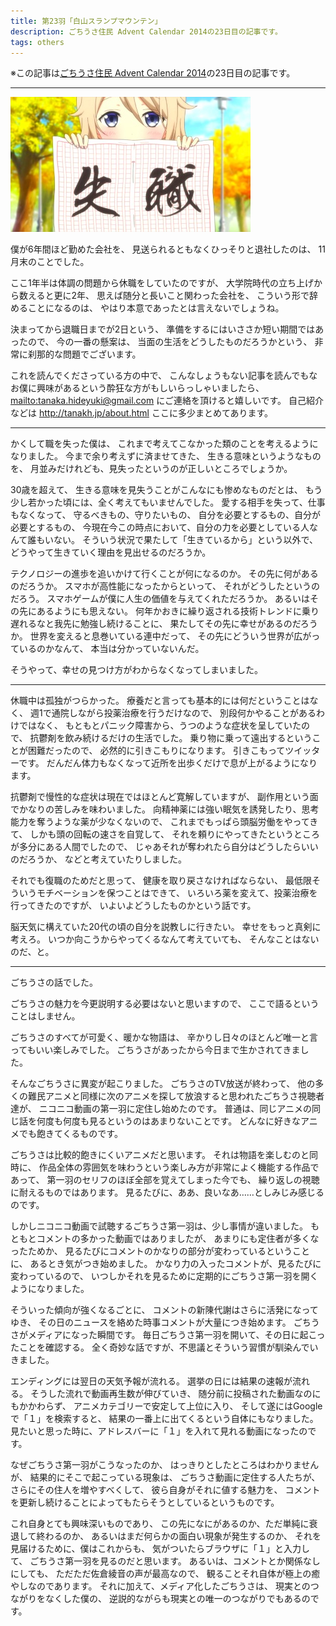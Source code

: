 ```yaml
---
title: 第23羽「白山スランプマウンテン」
description: ごちうさ住民 Advent Calendar 2014の23日目の記事です。
tags: others
---
```


※この記事は[ごちうさ住民 Advent Calendar 2014](http://www.adventar.org/calendars/439)の23日目の記事です。

---

![](/img/posts/shisshoku.jpg)

僕が6年間ほど勤めた会社を、
見送られるともなくひっそりと退社したのは、
11月末のことでした。

ここ1年半は体調の問題から休職をしていたのですが、
大学院時代の立ち上げから数えると更に2年、
思えば随分と長いこと関わった会社を、
こういう形で辞めることになるのは、
やはり本意であったとは言えないでしょうね。

決まってから退職日までが2日という、
準備をするにはいささか短い期間ではあったので、
今の一番の懸案は、
当面の生活をどうしたものだろうかという、
非常に刹那的な問題でございます。

これを読んでくださっている方の中で、
こんなしょうもない記事を読んでもなお僕に興味があるという酔狂な方がもしいらっしゃいましたら、
<mailto:tanaka.hideyuki@gmail.com> にご連絡を頂けると嬉しいです。
自己紹介などは <http://tanakh.jp/about.html> ここに多少まとめてあります。

---

かくして職を失った僕は、
これまで考えてこなかった類のことを考えるようになりました。
今まで余り考えずに済ませてきた、
生きる意味というようなものを、
月並みだけれども、見失ったというのが正しいところでしょうか。

30歳を超えて、
生きる意味を見失うことがこんなにも惨めなものだとは、
もう少し若かった頃には、全く考えてもいませんでした。
愛する相手を失って、仕事もなくなって、
守るべきもの、守りたいもの、
自分を必要とするもの、自分が必要とするもの、
今現在今この時点において、自分の力を必要としている人なんて誰もいない。
そういう状況で果たして「生きているから」という以外で、
どうやって生きていく理由を見出せるのだろうか。

テクノロジーの進歩を追いかけて行くことが何になるのか。
その先に何があるのだろうか。
スマホが高性能になったからといって、
それがどうしたというのだろう。
スマホゲームが僕に人生の価値を与えてくれただろうか。
あるいはその先にあるようにも思えない。
何年かおきに繰り返される技術トレンドに乗り遅れるなと我先に勉強し続けることに、
果たしてその先に幸せがあるのだろうか。
世界を変えると息巻いている連中だって、
その先にどういう世界が広がっているのかなんて、
本当は分かっていないんだ。

そうやって、幸せの見つけ方がわからなくなってしまいました。

---

休職中は孤独がつらかった。
療養だと言っても基本的には何だということはなく、
週1で通院しながら投薬治療を行うだけなので、
別段何かやることがあるわけではなく、
もともとパニック障害から、うつのような症状を呈していたので、
抗鬱剤を飲み続けるだけの生活でした。
乗り物に乗って遠出するということが困難だったので、
必然的に引きこもりになります。
引きこもってツイッターです。
だんだん体力もなくなって近所を出歩くだけで息が上がるようになります。

抗鬱剤で慢性的な症状は現在ではほとんど寛解していますが、
副作用という面でかなりの苦しみを味わいました。
向精神薬には強い眠気を誘発したり、思考能力を奪うような薬が少なくないので、
これまでもっぱら頭脳労働をやってきて、
しかも頭の回転の速さを自覚して、
それを頼りにやってきたというところが多分にある人間でしたので、
じゃあそれが奪われたら自分はどうしたらいいのだろうか、
などと考えていたりしました。

それでも復職のためだと思って、
健康を取り戻さなければならない、
最低限そういうモチベーションを保つことはできて、
いろいろ薬を変えて、投薬治療を行ってきたのですが、
いよいよどうしたものかという話です。

脳天気に構えていた20代の頃の自分を説教しに行きたい。
幸せをもっと真剣に考えろ。
いつか向こうからやってくるなんて考えていても、
そんなことはないのだ、と。

---

ごちうさの話でした。

ごちうさの魅力を今更説明する必要はないと思いますので、
ここで語るということはしません。

ごちうさのすべてが可愛く、暖かな物語は、
辛かりし日々のほとんど唯一と言ってもいい楽しみでした。
ごちうさがあったから今日まで生かされてきました。

そんなごちうさに異変が起こりました。
ごちうさのTV放送が終わって、
他の多くの難民アニメと同様に次のアニメを探して放浪すると思われたごちうさ視聴者達が、
ニコニコ動画の第一羽に定住し始めたのです。
普通は、同じアニメの同じ話を何度も何度も見るというのはあまりないことです。
どんなに好きなアニメでも飽きてくるものです。

ごちうさは比較的飽きにくいアニメだと思います。
それは物語を楽しむのと同時に、
作品全体の雰囲気を味わうという楽しみ方が非常によく機能する作品であって、
第一羽のセリフのほぼ全部を覚えてしまった今でも、
繰り返しの視聴に耐えるものではあります。
見るたびに、ああ、良いなあ……としみじみ感じるのです。

しかしニコニコ動画で試聴するごちうさ第一羽は、少し事情が違いました。
もともとコメントの多かった動画ではありましたが、
あまりにも定住者が多くなったためか、
見るたびにコメントのかなりの部分が変わっているということに、
あるとき気がつき始めました。
かなり力の入ったコメントが、見るたびに変わっているので、
いつしかそれを見るために定期的にごちうさ第一羽を開くようになりました。

そういった傾向が強くなるごとに、
コメントの新陳代謝はさらに活発になってゆき、
その日のニュースを絡めた時事コメントが大量につき始めます。
ごちうさがメディアになった瞬間です。
毎日ごちうさ第一羽を開いて、その日に起こったことを確認する。
全く奇妙な話ですが、不思議とそういう習慣が馴染んでいきました。

エンディングには翌日の天気予報が流れる。
選挙の日には結果の速報が流れる。
そうした流れで動画再生数が伸びていき、
随分前に投稿された動画なのにもかかわらず、
アニメカテゴリーで安定して上位に入り、
そして遂にはGoogleで「１」を検索すると、
結果の一番上に出てくるという自体にもなりました。
見たいと思った時に、アドレスバーに「１」を入れて見れる動画になったのです。

なぜごちうさ第一羽がこうなったのか、
はっきりとしたところはわかりませんが、
結果的にそこで起こっている現象は、
ごちうさ動画に定住する人たちが、
さらにその住人を増やすべくして、
彼ら自身がそれに値する魅力を、
コメントを更新し続けることによってもたらそうとしているというものです。

これ自身とても興味深いものであり、
この先になにがあるのか、ただ単純に衰退して終わるのか、
あるいはまだ何らかの面白い現象が発生するのか、
それを見届けるために、僕はこれからも、
気がついたらブラウザに「１」と入力して、
ごちうさ第一羽を見るのだと思います。
あるいは、コメントとか関係なしにしても、
ただただ佐倉綾音の声が最高なので、
観ることそれ自体が極上の癒やしなのであります。
それに加えて、メディア化したごちうさは、
現実とのつながりをなくした僕の、
逆説的ながらも現実との唯一のつながりでもあるのです。
